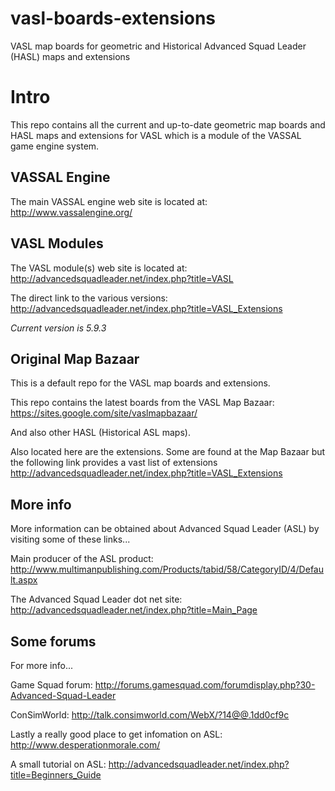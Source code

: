 vasl-boards-extensions
======================

VASL map boards for geometric and Historical Advanced Squad Leader (HASL) maps and extensions

# Intro
This repo contains all the current and up-to-date geometric map boards and HASL maps and extensions for VASL which is a module of the VASSAL game engine system.

## VASSAL Engine
The main VASSAL engine web site is located at:
http://www.vassalengine.org/

## VASL Modules
The VASL module(s) web site is located at:
http://advancedsquadleader.net/index.php?title=VASL

The direct link to the various versions:
http://advancedsquadleader.net/index.php?title=VASL_Extensions

_Current version is 5.9.3_

## Original Map Bazaar
This is a default repo for the VASL map boards and extensions.

This repo contains the latest boards from the VASL Map Bazaar:
https://sites.google.com/site/vaslmapbazaar/

And also other HASL (Historical ASL maps).

Also located here are the extensions. Some are found at the Map Bazaar but the following link provides a vast list of extensions
http://advancedsquadleader.net/index.php?title=VASL_Extensions

## More info
More information can be obtained about Advanced Squad Leader (ASL) by visiting some of these links...

Main producer of the ASL product:
http://www.multimanpublishing.com/Products/tabid/58/CategoryID/4/Default.aspx

The Advanced Squad Leader dot net site:
http://advancedsquadleader.net/index.php?title=Main_Page

## Some forums
For more info...

Game Squad forum:
http://forums.gamesquad.com/forumdisplay.php?30-Advanced-Squad-Leader

ConSimWorld:
http://talk.consimworld.com/WebX/?14@@.1dd0cf9c

Lastly a really good place to get infomation on ASL:
http://www.desperationmorale.com/

A small tutorial on ASL:
http://advancedsquadleader.net/index.php?title=Beginners_Guide
